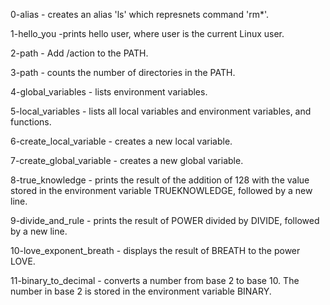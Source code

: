 0-alias - creates an alias 'ls' which represnets command 'rm*'.

1-hello_you -prints hello user, where user is the current Linux user.

2-path - Add /action to the PATH.

3-path - counts the number of directories in the PATH.

4-global_variables - lists environment variables.

5-local_variables - lists all local variables and environment variables, and functions.

6-create_local_variable - creates a new local variable.

7-create_global_variable - creates a new global variable.

8-true_knowledge - prints the result of the addition of 128 with the value stored in the environment variable TRUEKNOWLEDGE, followed by a new line.

9-divide_and_rule -  prints the result of POWER divided by DIVIDE, followed by a new line.

10-love_exponent_breath - displays the result of BREATH to the power LOVE. 

11-binary_to_decimal - converts a number from base 2 to base 10. The number in base 2 is stored in the environment variable BINARY.


